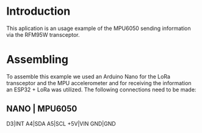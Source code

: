 # Introduction
This aplication is an usage example of the MPU6050 sending information via the RFM95W transceptor.
# Assembling
To assemble this example we used an Arduino Nano for the LoRa transceptor and the MPU accelerometer and for receiving the information an ESP32 + LoRa was utilized.
The following connections need to be made:

NANO | MPU6050
--------------
D3|INT
A4|SDA
A5|SCL
+5V|VIN
GND|GND
